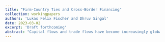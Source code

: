 ```yaml
---
title: "Firm-Country Ties and Cross-Border Financing"
collection: workingpapers
authors: 'Lukas Felix Fischer and Dhruv Singal'
date: 2023-03-02
excerpt: 'Draft forthcoming'
abstract: "Capital flows and trade flows have become increasingly global in the last few decades. How each of them affect the other is still unclear. We combine data on the global universe of corporate bonds (from Bloomberg and Reuters) with shipment-level trade data to study the linkages between firms' exposure via trade to foreign countries, as well as their activities in the debt markets of these countries."
---
```

